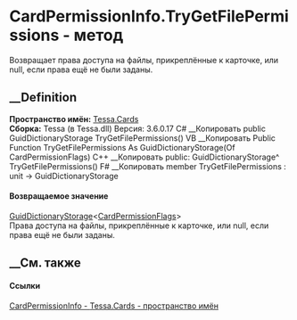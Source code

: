 # CardPermissionInfo.TryGetFilePermissions - метод
Возвращает права доступа на файлы, прикреплённые к карточке, или null, если
права ещё не были заданы.
## __Definition
 **Пространство имён:** [Tessa.Cards](N_Tessa_Cards.htm)  
 **Сборка:** Tessa (в Tessa.dll) Версия: 3.6.0.17
C# __Копировать
     public GuidDictionaryStorage<CardPermissionFlags> TryGetFilePermissions()
VB __Копировать
     Public Function TryGetFilePermissions As GuidDictionaryStorage(Of CardPermissionFlags)
C++ __Копировать
     public:
    GuidDictionaryStorage<CardPermissionFlags>^ TryGetFilePermissions()
F# __Копировать
     member TryGetFilePermissions : unit -> GuidDictionaryStorage<CardPermissionFlags> 
#### Возвращаемое значение
[GuidDictionaryStorage](T_Tessa_Platform_Storage_GuidDictionaryStorage_1.htm)<[CardPermissionFlags](T_Tessa_Cards_CardPermissionFlags.htm)>  
Права доступа на файлы, прикреплённые к карточке, или null, если права ещё не
были заданы.
## __См. также
#### Ссылки
[CardPermissionInfo - ](T_Tessa_Cards_CardPermissionInfo.htm)
[Tessa.Cards - пространство имён](N_Tessa_Cards.htm)
